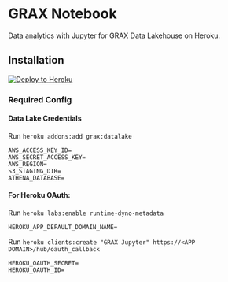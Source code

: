 # GRAX Notebook 

Data analytics with Jupyter for GRAX Data Lakehouse on Heroku.

## Installation

[![Deploy to Heroku](https://www.herokucdn.com/deploy/button.png)](https://www.heroku.com/deploy/?template=https://github.com/graxlabs/grax-jupyter/tree/main)

### Required Config

#### Data Lake Credentials

Run `heroku addons:add grax:datalake`

```
AWS_ACCESS_KEY_ID=
AWS_SECRET_ACCESS_KEY=
AWS_REGION=
S3_STAGING_DIR=
ATHENA_DATABASE=
```

#### For Heroku OAuth:

Run `heroku labs:enable runtime-dyno-metadata`

```
HEROKU_APP_DEFAULT_DOMAIN_NAME=
```

Run `heroku clients:create "GRAX Jupyter" https://<APP DOMAIN>/hub/oauth_callback`

```
HEROKU_OAUTH_SECRET=
HEROKU_OAUTH_ID=
```
